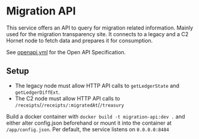 # Migration API

This service offers an API to query for migration related information. Mainly used for the migration transparency site.
It connects to a legacy and a C2 Hornet node to fetch data and prepares it for consumption.

See [openapi.yml](https://editor.swagger.io/?url=https://github.com/iotaledger/chrysalis-tools/raw/master/migration-api/openapi.yaml)
for the Open API Specification.

## Setup

- The legacy node must allow HTTP API calls to `getLedgerState` and `getLedgerDiffExt`.
- The C2 node must allow HTTP API calls to `/receipts`/`/receipts/:migratedAt`/`/treasury`

Build a docker container with `docker build -t migration-api:dev .` and either alter config.json beforehand or mount it
into the container at `/app/config.json`. Per default, the service listens on `0.0.0.0:8484`

